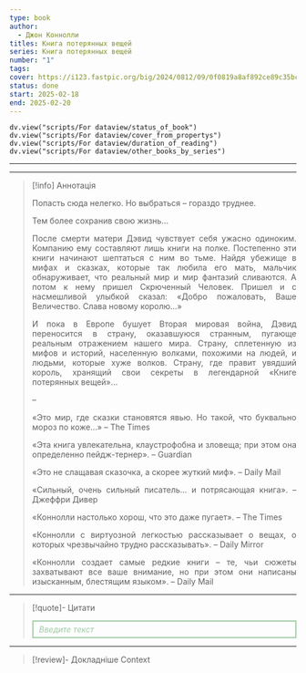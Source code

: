 ```yaml
---
type: book
author:
  - Джон Коннолли
titles: Книга потерянных вещей
series: Книга потерянных вещей
number: "1"
tags:
cover: https://i123.fastpic.org/big/2024/0812/09/0f0819a8af892ce89c35bc909b602709.jpg?r=1
status: done
start: 2025-02-18
end: 2025-02-20
---
```

```dataviewjs
dv.view("scripts/For dataview/status_of_book")
dv.view("scripts/For dataview/cover_from_propertys")
dv.view("scripts/For dataview/duration_of_reading")
dv.view("scripts/For dataview/other_books_by_series")
```
---
****
>[!info] Аннотація
> <p align="justify">Попасть сюда нелегко. Но выбраться – гораздо труднее.</p>
> <p align="justify">Тем более сохранив свою жизнь…</p>
> <p align="justify">После смерти матери Дэвид чувствует себя ужасно одиноким. Компанию ему составляют лишь книги на полке. Постепенно эти книги начинают шептаться с ним во тьме. Найдя убежище в мифах и сказках, которые так любила его мать, мальчик обнаруживает, что реальный мир и мир фантазий сливаются. А потом к нему пришел Скрюченный Человек. Пришел и с насмешливой улыбкой сказал: «Добро пожаловать, Ваше Величество. Слава новому королю…»</p>
> <p align="justify">И пока в Европе бушует Вторая мировая война, Дэвид переносится в страну, оказавшуюся странным, пугающе реальным отражением нашего мира. Страну, сплетенную из мифов и историй, населенную волками, похожими на людей, и людьми, которые хуже волков. Страну, где правит увядший король, хранящий свои секреты в легендарной «Книге потерянных вещей»…</p>
> <p align="justify">–</p>
> <p align="justify">«Это мир, где сказки становятся явью. Но такой, что буквально мороз по коже…» – The Times</p>
> <p align="justify">«Эта книга увлекательна, клаустрофобна и зловеща; при этом она определенно пейдж-тернер». – Guardian</p>
> <p align="justify">«Это не слащавая сказочка, а скорее жуткий миф». – Daily Mail</p>
> <p align="justify">«Сильный, очень сильный писатель… и потрясающая книга». – Джеффри Дивер</p>
> <p align="justify">«Коннолли настолько хорош, что это даже пугает». – The Times</p>
> <p align="justify">«Коннолли с виртуозной легкостью рассказывает о вещах, о которых чрезвычайно трудно рассказывать». – Daily Mirror</p>
> <p align="justify">«Коннолли создает самые редкие книги – те, чьи сюжеты захватывают все ваше внимание, но при этом они написаны изысканным, блестящим языком». – Daily Mail</p>

---

>[!quote]- Цитати
><div align="justify" style="border: 2px solid #A0CAA6; padding: 5px 10px 5px 10px; font-style: italic; color: #A0CAA6 ">Введите текст</div>

---
>[!review]- Докладніше
>Context